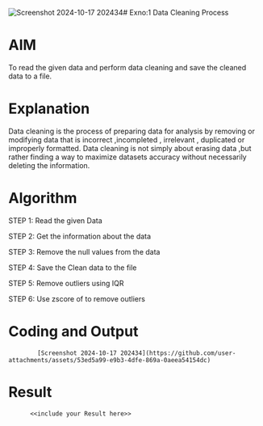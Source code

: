 ![Screenshot 2024-10-17 202434](https://github.com/user-attachments/assets/796cad38-14e8-4343-807d-4bcc3d87dbda)# Exno:1
Data Cleaning Process

# AIM
To read the given data and perform data cleaning and save the cleaned data to a file.

# Explanation
Data cleaning is the process of preparing data for analysis by removing or modifying data that is incorrect ,incompleted , irrelevant , duplicated or improperly formatted. Data cleaning is not simply about erasing data ,but rather finding a way to maximize datasets accuracy without necessarily deleting the information.

# Algorithm
STEP 1: Read the given Data

STEP 2: Get the information about the data

STEP 3: Remove the null values from the data

STEP 4: Save the Clean data to the file

STEP 5: Remove outliers using IQR

STEP 6: Use zscore of to remove outliers

# Coding and Output
            [Screenshot 2024-10-17 202434](https://github.com/user-attachments/assets/53ed5a99-e9b3-4dfe-869a-0aeea54154dc)

# Result
          <<include your Result here>>

